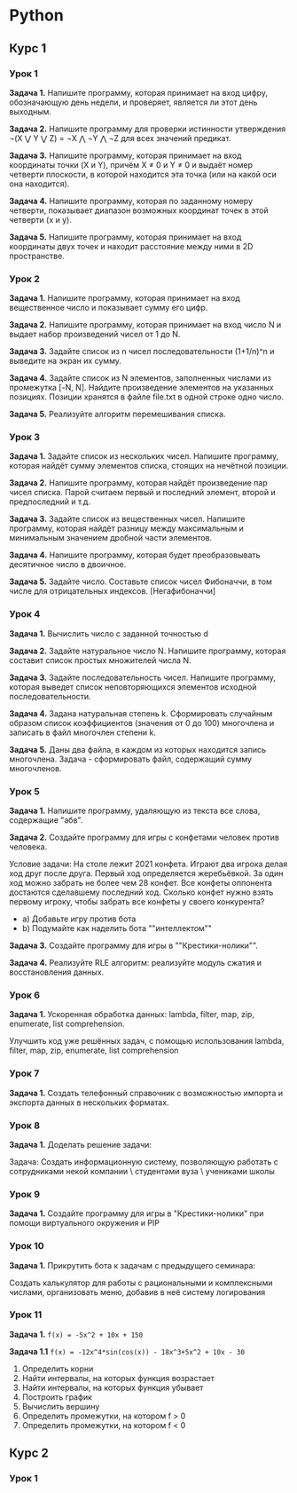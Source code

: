 # Python

## Курс 1

### Урок 1

**Задача 1.** Напишите программу, которая принимает на вход цифру,
обозначающую день недели, и проверяет, является ли этот день выходным.

**Задача 2.** Напишите программу для проверки истинности утверждения
¬(X ⋁ Y ⋁ Z) = ¬X ⋀ ¬Y ⋀ ¬Z для всех значений предикат.

**Задача 3.** Напишите программу, которая принимает на вход координаты точки (X и Y),
причём X ≠ 0 и Y ≠ 0 и выдаёт номер четверти плоскости,
в которой находится эта точка (или на какой оси она находится).

**Задача 4.** Напишите программу, которая по заданному номеру четверти,
показывает диапазон возможных координат точек в этой четверти (x и y).

**Задача 5.** Напишите программу, которая принимает на вход координаты двух точек
и находит расстояние между ними в 2D пространстве.

### Урок 2

**Задача 1.** Напишите программу, которая принимает на вход вещественное число и показывает сумму его цифр.

**Задача 2.** Напишите программу, которая принимает на вход число N и выдает набор произведений чисел от 1 до N.

**Задача 3.** Задайте список из n чисел последовательности (1+1/n)^n и выведите на экран их сумму.

**Задача 4.** Задайте список из N элементов, заполненных числами из промежутка [-N, N].
Найдите произведение элементов на указанных позициях.
Позиции хранятся в файле file.txt в одной строке одно число.

**Задача 5.** Реализуйте алгоритм перемешивания списка.

### Урок 3

**Задача 1.** Задайте список из нескольких чисел.
Напишите программу, которая найдёт сумму элементов списка, стоящих на нечётной позиции.

**Задача 2.** Напишите программу, которая найдёт произведение пар чисел списка.
Парой считаем первый и последний элемент, второй и предпоследний и т.д.

**Задача 3.** Задайте список из вещественных чисел.
Напишите программу, которая найдёт разницу между максимальным и минимальным значением дробной части элементов.

**Задача 4.** Напишите программу, которая будет преобразовывать десятичное число в двоичное.

**Задача 5.** Задайте число. Составьте список чисел Фибоначчи, в том числе для отрицательных индексов. [Негафибоначчи]

### Урок 4

**Задача 1.** Вычислить число c заданной точностью d

**Задача 2.** Задайте натуральное число N.
Напишите программу, которая составит список простых множителей числа N.

**Задача 3.** Задайте последовательность чисел.
Напишите программу, которая выведет список неповторяющихся элементов исходной последовательности.

**Задача 4.** Задана натуральная степень k.
Сформировать случайным образом список коэффициентов (значения от 0 до 100) многочлена
и записать в файл многочлен степени k.

**Задача 5.** Даны два файла, в каждом из которых находится запись многочлена.
Задача - сформировать файл, содержащий сумму многочленов.

### Урок 5

**Задача 1.** Напишите программу, удаляющую из текста все слова, содержащие "абв".

**Задача 2.** Создайте программу для игры с конфетами человек против человека.

Условие задачи: На столе лежит 2021 конфета. Играют два игрока делая ход друг после друга.
Первый ход определяется жеребьёвкой. За один ход можно забрать не более чем 28 конфет.
Все конфеты оппонента достаются сделавшему последний ход. Сколько конфет нужно взять первому игроку,
чтобы забрать все конфеты у своего конкурента?

* a) Добавьте игру против бота
* b) Подумайте как наделить бота ""интеллектом""

**Задача 3.** Создайте программу для игры в ""Крестики-нолики"".

**Задача 4.** Реализуйте RLE алгоритм: реализуйте модуль сжатия и восстановления данных.

### Урок 6

**Задача 1.** Ускоренная обработка данных: lambda, filter, map, zip, enumerate, list comprehension.

Улучшить код уже решённых задач, с помощью использования lambda, filter, map, zip, enumerate, list comprehension

### Урок 7

**Задача 1.** Создать телефонный справочник с возможностью импорта и экспорта данных в нескольких форматах.

### Урок 8

**Задача 1.** Доделать решение задачи:

Задача:
Создать информационную систему, позволяющую работать с сотрудниками некой компании
\ студентами вуза \ учениками школы

### Урок 9

**Задача 1.** Создайте программу для игры в "Крестики-нолики" при помощи виртуального окружения и PIP

### Урок 10

**Задача 1.** Прикрутить бота к задачам с предыдущего семинара:

Создать калькулятор для работы с рациональными и комплексными числами,
организовать меню, добавив в неё систему логирования

### Урок 11

**Задача 1.** 
`f(x) = -5x^2 + 10x + 150`

**Задача 1.1** `f(x) = -12x^4*sin(cos(x)) - 18x^3+5x^2 + 10x - 30`

1. Определить корни
2. Найти интервалы, на которых функция возрастает
3. Найти интервалы, на которых функция убывает
4. Построить график
5. Вычислить вершину
6. Определить промежутки, на котором f > 0
7. Определить промежутки, на котором f < 0

## Курс 2

### Урок 1